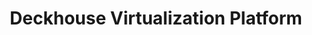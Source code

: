 ---
title: "Deckhouse Virtualization Platform"
permalink: ru/virtualization-platform/documentation/user/reference/api.html
lang: ru
---